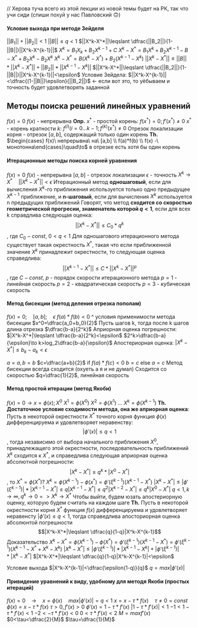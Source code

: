 // Херова туча всего из этой лекции из новой темы будет на РК, так что учи сиди (спиши похуй у нас Павловский 🙃)

#### Условие выхода при методе Зейделя

$||B_1||+||B_2||<1$
$||B||\leqslant q<1$
$||X^k-X^*||\leqslant \dfrac{||B_2||}{1-||B||}||X^k-X^{k-1}||$
$X^k=B_1X_k+B_2X^{k-1}+C$
$X^k-X^*=B_1X^k+B_2X^{k-1}-B-X^*+B_2X^k-B_2X^k$
$X^k-X^*=B(X^k-X^*)+B_2(X^{k-1}-X^k)$
$||X^k-X^*||\leqslant ||B||*||X^k-X^*||+||B_2||*||X^{k-1}-X^k||$
$||X^k-X^*||\leqslant \dfrac{||B_2||}{1-||B||}||X^k-X^{k-1}||<\epsilon$
Условие Зейдела: $||X^k-X^{k-1}||<\dfrac{(1-||B||)\epsilon}{||B_2||}$ \<- если вот это, то уёбываем и точность будет удовлетворять заданной

## Методы поиска решений линейных уравнений

$f(x)=0$
$f(x)$ - непрерывна
**Опр.** $x^*$ - простой корень: $f(x^*)=0;f'(x^*)\neq0$
$x^*$ - корень кратности $k$: $f^{(i)}(i=0\dots k-1;f^{(k)}(x^*)\neq0$
Отрезок локализации корня - отрезок $[a,b]$, содержащий только один корень
**Th.** $\begin{cases} f(x)\ непрерывна\ на\ [a,b] \\ f(a)*f(b) \\ f(x) -\ монотонна\end{cases}\quad\to$  в отрезке есть хотя бы один корень

#### Итерационные методы поиска корней уравнения

$f(x)=0$
$f(x)$ - непрерывна
$[a,b]$ - отрезок локализации
$\epsilon$ - точность
${X^k}\to X^*\quad||X^k-X^*||<\epsilon$
Итерационный метод **одношаговый**, если для вычисления $X^k$-го приближения используется только одно предыдущее $X^{k-1}$ приближение, и **n-шаговый**, если для вычисления $X^k$ используется n предыдущих приближений
Говорят, что метод **сходится со скоростью геометрической прогресии, знаменатель которой $q<1$**, если для всех k справдлива следующая оценка:$$||X^k-X^*||\leqslant C_0*q^k$$
, где $C_0 - const,\ 0<q<1$
Для одношагового итерационного метода существует такая окрестность $X^*$, такая что если приближенной значение $X^k$ принадлежит окрестности, то следующая оценка справедлива: $$||X^{k-1}-X^*||\leqslant C*||X^k-X^*||^p$$
, где $C - const,\ p$ - порядок скорости итерационного метода
$p=1$ - линейная скорость
$p=2$ - квадратическая скорость
$p=3$ - кубическая скорость

#### Метод бисекции (метод деления отрезка пополам)

$f(x)=0;\quad[a,b];\quad\epsilon$
$f(a)*f(b)<0$
^ условия применимости метода бисекции
$x^0=\dfrac{a_0+b_0}{2}$
Пусть шагов k, тогда после k шагов длина отрезка $\dfrac{b-a}{2^k}$
Априорная оценка погрешности:
$|X^k-X^*|\leqslant \dfrac{b-a}{2^k}<\epsilon$
$2^k>\dfrac{b-a}{\epsilon}\to k>log_2\dfrac{b-a}{\epsilon}$
Апостериорная оценка:
$|X^k-X^*|\leqslant b_k-a_k<\epsilon$

$a=a,b=b$
$c=\dfrac{a+b}{2}$
if $f(a)*f(c)<0$
$b=c$
else
$a=c$
Метод бисекции всегда сходится (охуеть а я и не думал)
Сходится со скоростью $q=\dfrac{1}{2}$, линейная скорость

#### Метод простой итерации (метод Якоби)

$f(x)=0\to x=\phi(x);X^0$
$X^1=\phi(X^0)$
$X^2=\phi(X^1)$
$\dots$
$X^k=\phi(X^{k-1})$
**Th. Достаточное условие сходимости метода, она же априорная оценка**:
Пусть в некоторой окрестности $X^*$ точного корня функция $\phi(x)$ дифференцируема и удовлетворяет неравенству:$$|\phi'(x)|\leqslant q<1$$
, тогда независимо от выбора начального приближения $X^0$, принадлежащего этой окрестности, последовательность приближений $X^k$ сходится к $X^*$, и справедлива следующая априорная оценка абсолютной погрешности:$$|X^k-X^*|\leqslant q^k*|X^0-X^*|$$
, то $X^*=\phi(X^*)$?
$X^k=\phi(X^{k-1})-\phi(x^*)=\phi'(\xi^{k-1})(X^{k-1}-X^*)$
$|X^k-X^*|\leqslant |\phi'(\xi^{k-1})|*|X^{k-1}-X^*|\leqslant q|X^{k-1}-X^*|\leqslant q^2|X^{k-2}-X^*|\leqslant q^k|X^0-X^*|$
$q<1,k\to\infty,q^k\to0=>{X^k}\to X^*$
Чтобы выйти, будем юзать апостериорную оценку, которую будем считать на каждом шаге
**Th.** Пусть в некоторой окрестности корня $X^*$ функция $f(x)$ дифференцируема и удовлетворяет неравенсту $|\phi'(x)\leqslant q<1$, тогда справедлива апосториорная оценка абсолюнтой погрешности$$|X^k-X^*|\leqslant \dfrac{q}{1-q}|X^k-X^{k-1}$$
Доказательство
$X^k-X^*=\phi(X^{k-1})-\phi(X^*)=\phi'(\xi^{k-1})(X^{k-1}-X^*)=\phi'(\xi^{k-1})(X^{k-1}-X^*+X^k-X^k)$
$|X^k-X^*|\leqslant |\phi'(\xi^{k-1})|*|X^{k-1}-X^k|+|\phi'(\xi^{k-1})|*|X^k-X^*|$
$|X^k-X^*|\leqslant \dfrac{q}{1-q}|X^k-X^{k-1}|<\epsilon$

Условие выхода
$|X^k-X^{k-1}|<\dfrac{\epsilon(1-q)}{q}$
$q=max|\phi'(x)|$

#### Привидение уравнений к виду, удобному для методя Якоби (простых итераций)

$f(x)=0\quad\to\quad x=\phi(x)\quad max|\phi'(x)|=q<1$
$x=x-\tau*f(x)\quad\tau\neq0=const$
$\phi(x)=x-\tau*f(x)$
$\tau>0,f'(x)>0$
$\phi'(x)=1-\tau*f'(x)$
$|1-\tau*f'(x)|<1$
$-1<1-\tau*f'(x)<1$
$-2<-\tau*f'(x)<0$
$0<\tau*f'(x)<2$
$M=max f'(x)$
$0<\tau<\dfrac{2}{M}$
$\tau=\dfrac{1}{M}$
